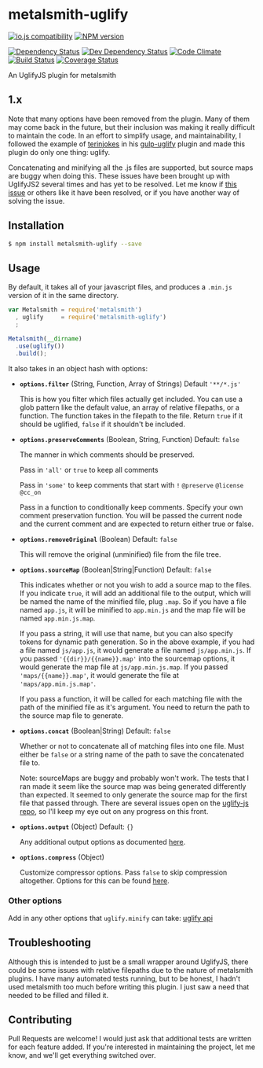 # metalsmith-uglify

[![io.js compatibility](https://img.shields.io/badge/io.js-compatible-brightgreen.svg?style=flat)](https://iojs.org/)
[![NPM version](http://img.shields.io/npm/v/metalsmith-uglify.svg)](https://www.npmjs.org/package/metalsmith-uglify)

[![Dependency Status](http://img.shields.io/david/ksmithut/metalsmith-uglify.svg)](https://gemnasium.com/ksmithut/metalsmith-uglify)
[![Dev Dependency Status](http://img.shields.io/david/dev/ksmithut/metalsmith-uglify.svg)](https://gemnasium.com/ksmithut/metalsmith-uglify)
[![Code Climate](http://img.shields.io/codeclimate/github/ksmithut/metalsmith-uglify.svg)](https://codeclimate.com/github/ksmithut/metalsmith-uglify)
[![Build Status](http://img.shields.io/travis/ksmithut/metalsmith-uglify.svg)](https://travis-ci.org/ksmithut/metalsmith-uglify)
[![Coverage Status](http://img.shields.io/coveralls/ksmithut/metalsmith-uglify.svg)](https://coveralls.io/r/ksmithut/metalsmith-uglify)

An UglifyJS plugin for metalsmith

## 1.x

Note that many options have been removed from the plugin. Many of them may come
back in the future, but their inclusion was making it really difficult to
maintain the code. In an effort to simplify usage, and maintainability, I
followed the example of [terinjokes](https://github.com/terinjokes/) in his
[gulp-uglify](https://github.com/terinjokes/gulp-uglify) plugin and made this
plugin do only one thing: uglify.

Concatenating and minifying all the .js files are supported, but source maps are
buggy when doing this. These issues have been brought up with UglifyJS2 several
times and has yet to be resolved. Let me know if [this issue](https://github.com/mishoo/UglifyJS2/issues/581)
or others like it have been resolved, or if you have another way of solving the
issue.

## Installation

```bash
$ npm install metalsmith-uglify --save
```

## Usage

By default, it takes all of your javascript files, and produces a `.min.js`
version of it in the same directory.

```javascript
var Metalsmith = require('metalsmith')
  , uglify     = require('metalsmith-uglify')
  ;

Metalsmith(__dirname)
  .use(uglify())
  .build();

```

It also takes in an object hash with options:

- **`options.filter`** (String, Function, Array of Strings) Default `'**/*.js'`

  This is how you filter which files actually get included. You can use a glob
  pattern like the default value, an array of relative filepaths, or a function.
  The function takes in the filepath to the file. Return `true` if it should be
  uglified, `false` if it shouldn't be included.

- **`options.preserveComments`** (Boolean, String, Function) Default: `false`

  The manner in which comments should be preserved.

  Pass in `'all'` or `true` to keep all comments

  Pass in `'some'` to keep comments that start with `!` `@preserve` `@license`
  `@cc_on`

  Pass in a function to conditionally keep comments. Specify your own comment
  preservation function. You will be passed the current node and the current
  comment and are expected to return either true or false.

- **`options.removeOriginal`** (Boolean) Default: `false`

  This will remove the original (unminified) file from the file tree.

- **`options.sourceMap`** (Boolean|String|Function) Default: `false`

  This indicates whether or not you wish to add a source map to the files. If
  you indicate `true`, it will add an additional file to the output, which will
  be named the name of the minified file, plug `.map`. So if you have a file
  named `app.js`, it will be minified to `app.min.js` and the map file will be
  named `app.min.js.map`.

  If you pass a string, it will use that name, but you can also specify tokens
  for dynamic path generation. So in the above example, if you had a file named
  `js/app.js`, it would generate a file named `js/app.min.js`. If you passed
  `'{{dir}}/{{name}}.map'` into the sourcemap options, it would generate the map
  file at `js/app.min.js.map`. If you passed `'maps/{{name}}.map'`, it
  would generate the file at `'maps/app.min.js.map'`.

  If you pass a function, it will be called for each matching file with the path
  of the minified file as it's argument. You need to return the path to the
  source map file to generate.

- **`options.concat`** (Boolean|String) Default: `false`

  Whether or not to concatenate all of matching files into one file. Must either
  be `false` or a string name of the path to save the concatenated file to.

  Note: sourceMaps are buggy and probably won't work. The tests that I ran made
  it seem like the source map was being generated differently than expected. It
  seemed to only generate the source map for the first file that passed through.
  There are several issues open on the [uglify-js repo](https://github.com/mishoo/UglifyJS2),
  so I'll keep my eye out on any progress on this front.

- **`options.output`** (Object) Default: `{}`

  Any additional output options as documented
  [here](http://lisperator.net/uglifyjs/codegen).

- **`options.compress`** (Object)

  Customize compressor options. Pass `false` to skip compression altogether.
  Options for this can be found [here](http://lisperator.net/uglifyjs/compress).

### Other options

Add in any other options that `uglify.minify` can take:
[uglify api](https://github.com/mishoo/UglifyJS2)

## Troubleshooting

Although this is intended to just be a small wrapper around UglifyJS, there
could be some issues with relative filepaths due to the nature of metalsmith
plugins. I have many automated tests running, but to be honest, I hadn't used
metalsmith too much before writing this plugin. I just saw a need that needed
to be filled and filled it.

## Contributing

Pull Requests are welcome! I would just ask that additional tests are written
for each feature added. If you're interested in maintaining the project, let me
know, and we'll get everything switched over.
